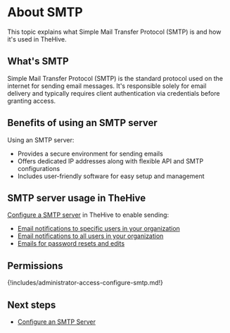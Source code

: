 # About SMTP

This topic explains what Simple Mail Transfer Protocol (SMTP) is and how it's used in TheHive.

## What's SMTP

Simple Mail Transfer Protocol (SMTP) is the standard protocol used on the internet for sending email messages. It's responsible solely for email delivery and typically requires client authentication via credentials before granting access.

## Benefits of using an SMTP server

Using an SMTP server:

* Provides a secure environment for sending emails
* Offers dedicated IP addresses along with flexible API and SMTP configurations
* Includes user-friendly software for easy setup and management

## SMTP server usage in TheHive

[Configure a SMTP server](configure-smtp-server.md) in TheHive to enable sending:

* [Email notifications to specific users in your organization](../../user-guides/organization/configure-organization/manage-notifications/notifiers/email-to-addr.md)
* [Email notifications to all users in your organization](../../user-guides/organization/configure-organization/manage-notifications/notifiers/email-to-users.md)
* [Emails for password resets and edits](../../user-guides/manage-password.md)

## Permissions

{!includes/administrator-access-configure-smtp.md!}

<h2>Next steps</h2>

* [Configure an SMTP Server](configure-smtp-server.md)